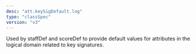 ```yaml
---
desc: "att.keySigDefault.log"
type: "classSpec"
version: "v3"
---
```


Used by staffDef and scoreDef to provide default values for attributes in the logical
domain related to key signatures.